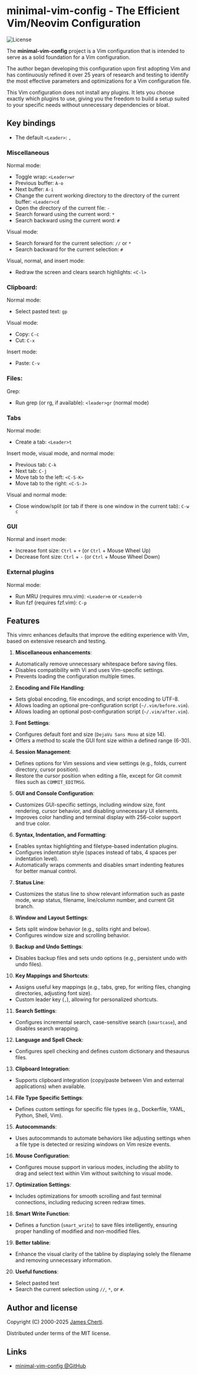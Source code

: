 # minimal-vim-config - The Efficient Vim/Neovim Configuration
![License](https://img.shields.io/github/license/jamescherti/minimal-vim-config)

The **minimal-vim-config** project is a Vim configuration that is intended to serve as a solid foundation for a Vim configuration.

The author began developing this configuration upon first adopting Vim and has continuously refined it over 25 years of research and testing to identify the most effective parameters and optimizations for a Vim configuration file.

This Vim configuration does not install any plugins. It lets you choose exactly which plugins to use, giving you the freedom to build a setup suited to your specific needs without unnecessary dependencies or bloat.

## Key bindings

- The default `<Leader>`: `,`

### Miscellaneous

Normal mode:
- Toggle wrap: `<Leader>wr`
- Previous buffer: `A-o`
- Next buffer: `A-i`
- Change the current working directory to the directory of the current buffer: `<Leader>cd`
- Open the directory of the current file: `-`
- Search forward using the current word: `*`
- Search backward using the current word: `#`

Visual mode:
- Search forward for the current selection: `//` or `*`
- Search backward for the current selection: `#`

Visual, normal, and insert mode:
- Redraw the screen and clears search highlights: `<C-l>`

### Clipboard:

Normal mode:
- Select pasted text: `gp`

Visual mode:
- Copy: `C-c`
- Cut: `C-x`

Insert mode:
- Paste: `C-v`

### Files:

Grep:
- Run grep (or rg, if available): `<leader>gr` (normal mode)

### Tabs

Normal mode:
- Create a tab: `<Leader>t`

Insert mode, visual mode, and normal mode:
- Previous tab: `C-k`
- Next tab: `C-j`
- Move tab to the left: `<C-S-K>`
- Move tab to the right: `<C-S-J>`

Visual and normal mode:
- Close window/split (or tab if there is one window in the current tab): `C-w c`

### GUI

Normal and insert mode:
- Increase font size: `Ctrl` + `+` (or `Ctrl` + Mouse Wheel Up)
- Decrease font size: `Ctrl` + `-` (or `Ctrl` + Mouse Wheel Down)

### External plugins

Normal mode:
- Run MRU (requires mru.vim): `<Leader>m` or `<Leader>b`
- Run fzf (requires fzf.vim): `C-p`

## Features

This vimrc enhances defaults that improve the editing experience with Vim, based on extensive research and testing.

1. **Miscellaneous enhancements**:
- Automatically remove unnecessary whitespace before saving files.
- Disables compatibility with Vi and uses Vim-specific settings.
- Prevents loading the configuration multiple times.

2. **Encoding and File Handling**:
- Sets global encoding, file encodings, and script encoding to UTF-8.
- Allows loading an optional pre-configuration script (`~/.vim/before.vim`).
- Allows loading an optional post-configuration script (`~/.vim/after.vim`).

3. **Font Settings**:
- Configures default font and size (`DejaVu Sans Mono` at size 14).
- Offers a method to scale the GUI font size within a defined range (6-30).

4. **Session Management**:
- Defines options for Vim sessions and view settings (e.g., folds, current directory, cursor position).
- Restore the cursor position when editing a file, except for Git commit files such as `COMMIT_EDITMSG`.

5. **GUI and Console Configuration**:
- Customizes GUI-specific settings, including window size, font rendering, cursor behavior, and disabling unnecessary UI elements.
- Improves color handling and terminal display with 256-color support and true color.

6. **Syntax, Indentation, and Formatting**:
- Enables syntax highlighting and filetype-based indentation plugins.
- Configures indentation style (spaces instead of tabs, 4 spaces per indentation level).
- Automatically wraps comments and disables smart indenting features for better manual control.

7. **Status Line**:
- Customizes the status line to show relevant information such as paste mode, wrap status, filename, line/column number, and current Git branch.

8. **Window and Layout Settings**:
- Sets split window behavior (e.g., splits right and below).
- Configures window size and scrolling behavior.

9. **Backup and Undo Settings**:
- Disables backup files and sets undo options (e.g., persistent undo with undo files).

10. **Key Mappings and Shortcuts**:
- Assigns useful key mappings (e.g., tabs, grep, for writing files, changing directories, adjusting font size).
- Custom leader key (`,`), allowing for personalized shortcuts.

11. **Search Settings**:
- Configures incremental search, case-sensitive search (`smartcase`), and disables search wrapping.

12. **Language and Spell Check**:
- Configures spell checking and defines custom dictionary and thesaurus files.

13. **Clipboard Integration**:
- Supports clipboard integration (copy/paste between Vim and external applications) when available.

14. **File Type Specific Settings**:
- Defines custom settings for specific file types (e.g., Dockerfile, YAML, Python, Shell, Vim).

15. **Autocommands**:
- Uses autocommands to automate behaviors like adjusting settings when a file type is detected or resizing windows on Vim resize events.

16. **Mouse Configuration**:
- Configures mouse support in various modes, including the ability to drag and select text within Vim without switching to visual mode.

17. **Optimization Settings**:
- Includes optimizations for smooth scrolling and fast terminal connections, including reducing screen redraw times.

18. **Smart Write Function**:
- Defines a function (`smart_write`) to save files intelligently, ensuring proper handling of modified and non-modified files.

19. **Better tabline**:
- Enhance the visual clarity of the tabline by displaying solely the filename and removing unnecessary information.

20. **Useful functions**:
- Select pasted text
- Search the current selection using `//`, `*`, or `#`.

## Author and license

Copyright (C) 2000-2025 [James Cherti](https://www.jamescherti.com).

Distributed under terms of the MIT license.

## Links

- [minimal-vim-config @GitHub](https://github.com/jamescherti/minimal-vim-config)
